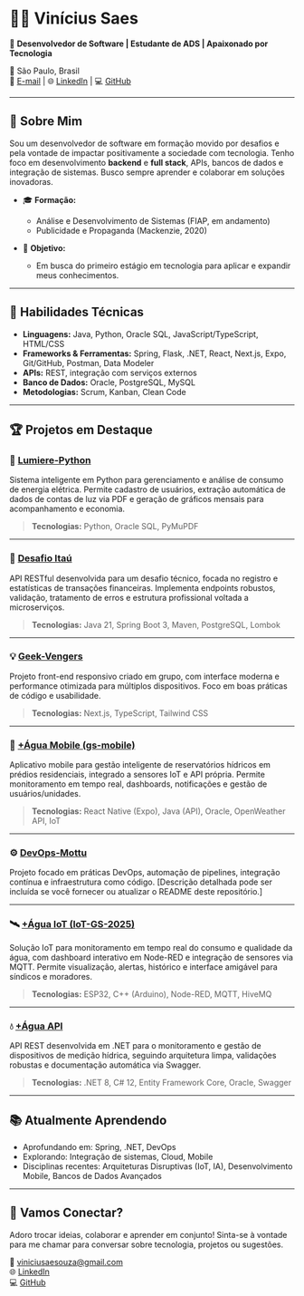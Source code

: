 # 👨‍💻 Vinícius Saes

🎯 **Desenvolvedor de Software | Estudante de ADS | Apaixonado por Tecnologia**

📍 São Paulo, Brasil  
📧 [E-mail](mailto:viniciusaesouza@gmail.com) | 🌐 [LinkedIn](https://www.linkedin.com/in/vinicius-saes) | 💻 [GitHub](https://github.com/ViniciuSaeSouza)

---

## 🌟 Sobre Mim

Sou um desenvolvedor de software em formação movido por desafios e pela vontade de impactar positivamente a sociedade com tecnologia. Tenho foco em desenvolvimento **backend** e **full stack**, APIs, bancos de dados e integração de sistemas. Busco sempre aprender e colaborar em soluções inovadoras.

- 🎓 **Formação:**  
  - Análise e Desenvolvimento de Sistemas (FIAP, em andamento)  
  - Publicidade e Propaganda (Mackenzie, 2020)

- 💼 **Objetivo:**  
  - Em busca do primeiro estágio em tecnologia para aplicar e expandir meus conhecimentos.

---

## 🚀 Habilidades Técnicas

- **Linguagens:** Java, Python, Oracle SQL, JavaScript/TypeScript, HTML/CSS
- **Frameworks & Ferramentas:** Spring, Flask, .NET, React, Next.js, Expo, Git/GitHub, Postman, Data Modeler
- **APIs:** REST, integração com serviços externos
- **Banco de Dados:** Oracle, PostgreSQL, MySQL
- **Metodologias:** Scrum, Kanban, Clean Code

---

## 🏆 Projetos em Destaque

### 🧠 [Lumiere-Python](https://github.com/ViniciuSaeSouza/Lumiere-Python)
Sistema inteligente em Python para gerenciamento e análise de consumo de energia elétrica. Permite cadastro de usuários, extração automática de dados de contas de luz via PDF e geração de gráficos mensais para acompanhamento e economia.
> **Tecnologias:** Python, Oracle SQL, PyMuPDF

---

### 🏦 [Desafio Itaú](https://github.com/ViniciuSaeSouza/desafio-itau)
API RESTful desenvolvida para um desafio técnico, focada no registro e estatísticas de transações financeiras. Implementa endpoints robustos, validação, tratamento de erros e estrutura profissional voltada a microserviços.
> **Tecnologias:** Java 21, Spring Boot 3, Maven, PostgreSQL, Lombok

---

### 💡 [Geek-Vengers](https://github.com/ViniciuSaeSouza/geek-vengers)
Projeto front-end responsivo criado em grupo, com interface moderna e performance otimizada para múltiplos dispositivos. Foco em boas práticas de código e usabilidade.
> **Tecnologias:** Next.js, TypeScript, Tailwind CSS

---

### 📱 [+Água Mobile (gs-mobile)](https://github.com/ViniciuSaeSouza/gs-mobile)
Aplicativo mobile para gestão inteligente de reservatórios hídricos em prédios residenciais, integrado a sensores IoT e API própria. Permite monitoramento em tempo real, dashboards, notificações e gestão de usuários/unidades.
> **Tecnologias:** React Native (Expo), Java (API), Oracle, OpenWeather API, IoT

---

### ⚙️ [DevOps-Mottu](https://github.com/ViniciuSaeSouza/DevOps-Mottu)
Projeto focado em práticas DevOps, automação de pipelines, integração contínua e infraestrutura como código. [Descrição detalhada pode ser incluída se você fornecer ou atualizar o README deste repositório.]

---

### 🛰 [+Água IoT (IoT-GS-2025)](https://github.com/ViniciuSaeSouza/IoT-GS-2025)
Solução IoT para monitoramento em tempo real do consumo e qualidade da água, com dashboard interativo em Node-RED e integração de sensores via MQTT. Permite visualização, alertas, histórico e interface amigável para síndicos e moradores.
> **Tecnologias:** ESP32, C++ (Arduino), Node-RED, MQTT, HiveMQ

---

### 💧 [+Água API](https://github.com/ViniciuSaeSouza/Api_maisAgua)
API REST desenvolvida em .NET para o monitoramento e gestão de dispositivos de medição hídrica, seguindo arquitetura limpa, validações robustas e documentação automática via Swagger.
> **Tecnologias:** .NET 8, C# 12, Entity Framework Core, Oracle, Swagger

---

## 📚 Atualmente Aprendendo

- Aprofundando em: Spring, .NET, DevOps
- Explorando: Integração de sistemas, Cloud, Mobile
- Disciplinas recentes: Arquiteturas Disruptivas (IoT, IA), Desenvolvimento Mobile, Bancos de Dados Avançados

---

## 🤝 Vamos Conectar?

Adoro trocar ideias, colaborar e aprender em conjunto! Sinta-se à vontade para me chamar para conversar sobre tecnologia, projetos ou sugestões.

📧 [viniciusaesouza@gmail.com](mailto:viniciusaesouza@gmail.com)  
🌐 [LinkedIn](https://www.linkedin.com/in/vinicius-saes)  
💻 [GitHub](https://github.com/ViniciuSaeSouza)
